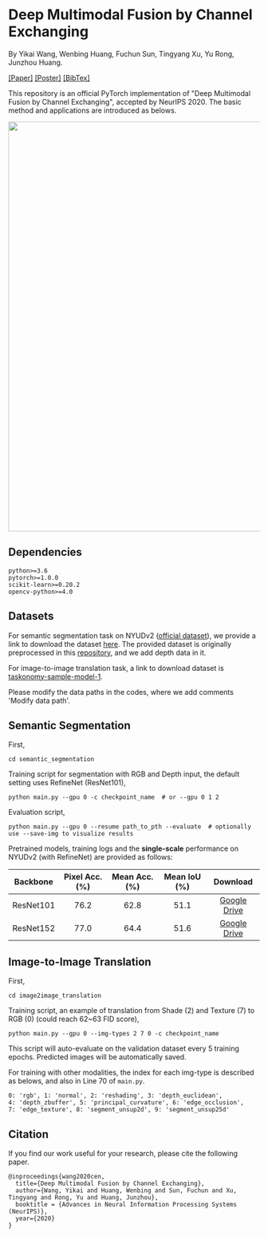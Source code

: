 # Deep Multimodal Fusion by Channel Exchanging

By Yikai Wang, Wenbing Huang, Fuchun Sun, Tingyang Xu, Yu Rong, Junzhou Huang.

[[Paper]](https://arxiv.org/abs/2011.05005) [[Poster]](https://yikaiw.github.io/projects/NeurIPS20-CEN/poster.pdf) [[BibTex]](https://yikaiw.github.io/projects/NeurIPS20-CEN/cite.txt)

This repository is an official PyTorch implementation of "Deep Multimodal Fusion by Channel Exchanging", accepted by NeurIPS 2020. The basic method and applications are introduced as belows.

<p align="center"><img src="https://yikaiw.github.io/projects/NeurIPS20-CEN/introduction.png" width="820" /></p>

## Dependencies

```
python>=3.6
pytorch>=1.0.0
scikit-learn>=0.20.2
opencv-python>=4.0
```

## Datasets

For semantic segmentation task on NYUDv2 ([official dataset](https://cs.nyu.edu/~silberman/datasets/nyu_depth_v2.html)), we provide a link to download the dataset [here](https://drive.google.com/drive/folders/1mXmOXVsd5l9-gYHk92Wpn6AcKAbE0m3X?usp=sharing). The provided dataset is originally preprocessed in this [repository](https://github.com/DrSleep/light-weight-refinenet), and we add depth data in it.

For image-to-image translation task, a link to download dataset is [taskonomy-sample-model-1](https://github.com/alexsax/taskonomy-sample-model-1.git).

Please modify the data paths in the codes, where we add comments 'Modify data path'.


## Semantic Segmentation


First, 
```
cd semantic_segmentation
```
Training script for segmentation with RGB and Depth input, the default setting uses RefineNet (ResNet101),
```
python main.py --gpu 0 -c checkpoint_name  # or --gpu 0 1 2
```
Evaluation script,
```
python main.py --gpu 0 --resume path_to_pth --evaluate  # optionally use --save-img to visualize results
```

Pretrained models, training logs and the **single-scale** performance on NYUDv2 (with RefineNet) are provided as follows:

| Backbone | Pixel Acc. (%) | Mean Acc. (%) | Mean IoU (%) | Download | 
|:-----------:|:-----------:|:-----------:|:-----------:|:-----------:|
| ResNet101 | 76.2 | 62.8 | 51.1 | [Google Drive](https://drive.google.com/drive/folders/1wim_cBG-HW0bdipwA1UbnGeDwjldPIwV?usp=sharing)|
| ResNet152 | 77.0 | 64.4 | 51.6 | [Google Drive](https://drive.google.com/drive/folders/1DGF6vHLDgBgLrdUNJOLYdoXCuEKbIuRs?usp=sharing)|


## Image-to-Image Translation

First, 
```
cd image2image_translation
```
Training script, an example of translation from Shade (2) and Texture (7) to RGB (0) (could reach 62~63 FID score),
```
python main.py --gpu 0 --img-types 2 7 0 -c checkpoint_name
```
This script will auto-evaluate on the validation dataset every 5 training epochs. Predicted images will be automatically saved.

For training with other modalities, the index for each img-type is described as belows, and also in Line 70 of ```main.py```.
```
0: 'rgb', 1: 'normal', 2: 'reshading', 3: 'depth_euclidean', 
4: 'depth_zbuffer', 5: 'principal_curvature', 6: 'edge_occlusion', 
7: 'edge_texture', 8: 'segment_unsup2d', 9: 'segment_unsup25d'
```

## Citation
If you find our work useful for your research, please cite the following paper.
```
@inproceedings{wang2020cen,
  title={Deep Multimodal Fusion by Channel Exchanging},
  author={Wang, Yikai and Huang, Wenbing and Sun, Fuchun and Xu, Tingyang and Rong, Yu and Huang, Junzhou},
  booktitle = {Advances in Neural Information Processing Systems (NeurIPS)},
  year={2020}
}
```
